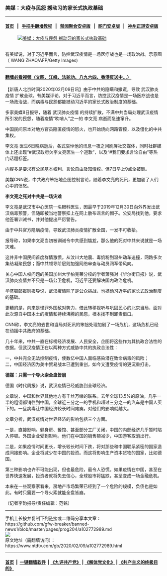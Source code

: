 ### 美媒：大疫与民怨 撼动习的家长式执政基础
------------------------

#### [首页](https://github.com/gfw-breaker/banned-news1/blob/master/README.md) &nbsp;&nbsp;|&nbsp;&nbsp; [手把手翻墙教程](https://github.com/gfw-breaker/guides/wiki) &nbsp;&nbsp;|&nbsp;&nbsp; [禁闻聚合安卓版](https://github.com/gfw-breaker/bn-android) &nbsp;&nbsp;|&nbsp;&nbsp; [网门安卓版](https://github.com/oGate2/oGate) &nbsp;&nbsp;|&nbsp;&nbsp; [神州正道安卓版](https://github.com/SzzdOgate/update) 



<div><div class="featured_image">
 <a href="https://i.ntdtv.com/assets/uploads/2020/02/GettyImages-927337720.jpg" target="_blank">
  <figure>
   <img alt="美媒：大疫与民怨 撼动习的家长式执政基础" src="https://i.ntdtv.com/assets/uploads/2020/02/GettyImages-927337720-800x450.jpg"/>
  </figure><br/>
 </a>
 <span class="caption">
  有美媒说，对于习近平而言，防控武汉疫情是一场医疗战也是一场政治战。示意图（ WANG ZHAO/AFP/Getty Images)
 </span>
</div>
</div><hr/>

#### [翻墙必看视频（文昭、江峰、法轮功、八九六四、香港反送中...）](http://167.172.214.107/home.html)

<div><div class="post_content" itemprop="articleBody">
 <p>
  【新唐人北京时间2020年02月09日讯】由于中共的隐瞒和撒谎，导致
  <ok href="https://www.ntdtv.com/gb/442749.htm">
   武汉肺炎疫情
  </ok>
  扩散全球。有美媒评论，对于习近平而言，防控武汉疫情是一场医疗战也是一场政治战，而病毒与民怨都能撼动习近平的家长式政治制度的基础。
 </p>
 <p>
  多家美媒8日报导，随着
  <ok href="https://www.ntdtv.com/gb/442749.htm">
   武汉肺炎疫情
  </ok>
  的持续扩散，不满中共当局处理武汉疫情所引发的民怨，随着疫情“吹哨人”之一的
  <ok href="https://www.ntdtv.com/gb/李文亮.htm">
   李文亮
  </ok>
  病逝而急速窜升。
 </p>
 <p>
  中国民间原本对地方官员隐匿疫情的怒火，也开始烧向网路管控，以及僵化的中共集权。
 </p>
 <p>
  <ok href="https://www.ntdtv.com/gb/李文亮.htm">
   李文亮
  </ok>
  医生6日晚病逝后，各式哀悼他的讯息一夜之间刷屏社交媒体，同时社群媒体上还出现“#武汉政府欠李文亮医生一个道歉”，以及“#我们要求言论自由”等热门话题标签。
 </p>
 <p>
  内容多是要求有公民基本权利、言论自由及知情权。但7日早上9点全被删。
 </p>
 <p>
  美媒CNN说，中共政府笨拙地企图控制言论，随着李文亮的死讯，更加剧了人们心中的愤怒。
 </p>
 <p>
  <strong>
   李文亮之死对中共是一场灾难
  </strong>
 </p>
 <p>
  李文亮是武汉市中心医院一名眼科医生，因最早于2019年12月30日向外界发出武汉病毒预警，但随即被当地警察扣上在网上散布谣言的帽子。公安局找到他，要求他签署训诫书，并对他提出严厉警告。
 </p>
 <p>
  由于中共官方隐瞒疫情，导致武汉肺炎疫情扩散全国，一发不可收拾。
 </p>
 <p>
  报导称，如果李文亮当初被训诫令中共感到尴尬，那么他的死对中共来说就是一场灾难。
 </p>
 <p>
  这并非中国民间首度群情激愤。从汶川大地震、毒奶粉到温州动车追撞，网路多次集结凝聚民怨；而中共领导阶层则加强网络审查与动员网军带风向。
 </p>
 <p>
  关心中国人权问题的美国加州大学柏克莱分校的学者萧强对《华尔街日报》说，武汉肺炎疫情并不只是一场公卫危机，习近平还要解决国内政治危机。
 </p>
 <p>
  华盛顿邮报则报导说，武汉疫情除了是公众挑战，也撼动习近平的家长式政治制度的基础。
 </p>
 <p>
  更糟的是，向来是怪罪外国敌对势力，借此转移视听与巩固民心的北京当局，面对此次源自中国本土的疫情和持续沸腾的民怨，根本找不到卸责借口。
 </p>
 <p>
  CNN称，李文亮的去世和当局对死讯的笨拙处理加剧了一场危机，这场危机已经在动摇中共政府的基础。
 </p>
 <p>
  几十年来，中共一直在标榜经济发展、人民安全，企图将这些作为其执政合法性的依据。但武汉疫情正在以两种方式威胁中共的执政合法性：
 </p>
 <p>
  一，中共完全无法控制疫情，使数亿中国人面临感染潜在致命病毒的风险；
  <br/>
  二，中国经济因为美中贸易战本已遭到重创，如今又遭受疫情的更沉重打击。
 </p>
 <p>
  <strong>
   德媒：只需一个导火索全盘皆崩
  </strong>
 </p>
 <p>
  德国《时代周报》说，武汉疫情已经威胁到全球经济。
 </p>
 <p>
  文章说，中国和世界其他地方有千丝万缕的联系。去年全球13.5%的原油，几乎一半的粗钢都销往到中国，全球近三分之一的手机和超过三分之一的汽车是中国人买下的。一旦病毒让中国经济较长时间瘫痪，对他们的影响就越大。
 </p>
 <p>
  文章分析，武汉疫情对世界经济的影响包括三个方面。
 </p>
 <p>
  一是，直接影响。健身房、餐馆、甚至部分工厂关闭，中国的内部经济几乎暂时陷入停顿。外国企业受到影响。他们在中国的销售额减少，中国游客取消出行。
 </p>
 <p>
  二是，如果疫情时间更长，增长较长时间下跌，将对那些和中国联系紧密的国家造成间接影响。企业将减少在中国的投资。而这将影响生产资本货物的国家，比如德国。
 </p>
 <p>
  第三种影响也许不可能出现，但也最危险，最令人恐慌。如果疫情在中国，甚至在世界快速发展，投资者就将失去信心，全球股市将猛跌，甚至变成一场金融危机。
 </p>
 <p>
  本来在一些观察家看来，房地产市场繁荣已经到了一个危险的规模，负债也是如此。有时只需要一个导火索就能全盘皆崩。
 </p>
 <p>
  （记者李韵报导/责任编辑：范铭）
 </p>
 <div class="single_ad">
 </div>
</div>
</div>
<hr/>
手机上长按并复制下列链接或二维码分享本文章：<br/>
https://github.com/gfw-breaker/banned-news1/blob/master/pages/prog204/a102772989.md <br/>
<a href='https://github.com/gfw-breaker/banned-news1/blob/master/pages/prog204/a102772989.md'><img src='https://github.com/gfw-breaker/banned-news1/blob/master/pages/prog204/a102772989.md.png'/></a> <br/>
原文地址（需翻墙访问）：https://www.ntdtv.com/gb/2020/02/09/a102772989.html


------------------------
#### [首页](https://github.com/gfw-breaker/banned-news1/blob/master/README.md) &nbsp;|&nbsp; [一键翻墙软件](https://github.com/gfw-breaker/nogfw/blob/master/README.md) &nbsp;| [《九评共产党》](https://github.com/gfw-breaker/9ping.md/blob/master/README.md#九评之一评共产党是什么) | [《解体党文化》](https://github.com/gfw-breaker/jtdwh.md/blob/master/README.md) | [《共产主义的终极目的》](https://github.com/gfw-breaker/gczydzjmd.md/blob/master/README.md)


<img src='http://gfw-breaker.win/banned-news/pages/prog204/a102772989.md' width='0px' height='0px'/>